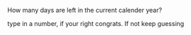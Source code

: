 How many days are left in the current calender year?

type in a number, if your right congrats. If not keep guessing
